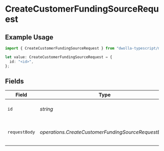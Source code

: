 # CreateCustomerFundingSourceRequest

## Example Usage

```typescript
import { CreateCustomerFundingSourceRequest } from "dwolla-typescript/models/operations";

let value: CreateCustomerFundingSourceRequest = {
  id: "<id>",
};
```

## Fields

| Field                                               | Type                                                | Required                                            | Description                                         |
| --------------------------------------------------- | --------------------------------------------------- | --------------------------------------------------- | --------------------------------------------------- |
| `id`                                                | *string*                                            | :heavy_check_mark:                                  | Customer's unique identifier                        |
| `requestBody`                                       | *operations.CreateCustomerFundingSourceRequestBody* | :heavy_check_mark:                                  | Parameters for creating a funding source            |